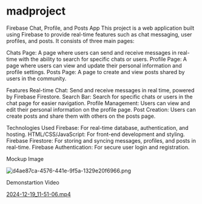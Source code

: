 # madproject

Firebase Chat, Profile, and Posts App
This project is a web application built using Firebase to provide real-time features such as chat messaging, user profiles, and posts. It consists of three main pages:

Chats Page: A page where users can send and receive messages in real-time with the ability to search for specific chats or users.
Profile Page: A page where users can view and update their personal information and profile settings.
Posts Page: A page to create and view posts shared by users in the community.

Features
Real-time Chat: Send and receive messages in real time, powered by Firebase Firestore.
Search Bar: Search for specific chats or users in the chat page for easier navigation.
Profile Management: Users can view and edit their personal information on the profile page.
Post Creation: Users can create posts and share them with others on the posts page.

Technologies Used
Firebase: For real-time database, authentication, and hosting.
HTML/CSS/JavaScript: For front-end development and styling.
Firebase Firestore: For storing and syncing messages, profiles, and posts in real-time.
Firebase Authentication: For secure user login and registration.

Mockup Image

![d4ae87ca-4576-441e-9f5a-1329e20f6966.png](..%2FUsers%2FPMLS%2FDownloads%2Fd4ae87ca-4576-441e-9f5a-1329e20f6966.png)


Demonstartion Video

[2024-12-19_11-51-06.mp4](..%2FUsers%2FPMLS%2FAppData%2FLocal%2FTemp%2F2024-12-19_11-51-06.mp4)

